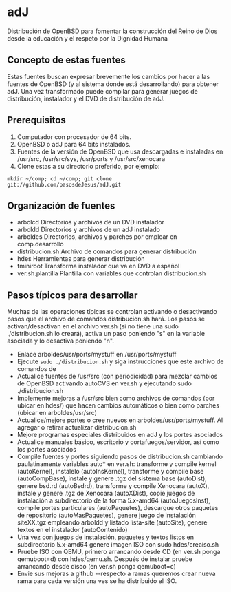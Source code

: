 adJ
===

Distribución de OpenBSD para fomentar la construcción del Reino de Dios 
desde la educación y el respeto por la Dignidad Humana


Concepto de estas fuentes
-------------------------

Estas fuentes buscan expresar brevemente los cambios por hacer a las fuentes de OpenBSD (y al sistema donde está desarrollando) para obtener adJ.  Una vez transformado puede compilar para generar juegos de distribución, instalador y el DVD de distribución de adJ.


Prerequisitos
-------------

1. Computador con procesador de 64 bits.
2. OpenBSD o adJ para 64 bits instalados.
3. Fuentes de la versión de OpenBSD que usa descargadas e instaladas en /usr/src, /usr/src/sys, /usr/ports y /usr/src/xenocara
4. Clone estas a su directorio preferido, por ejemplo:
```
mkdir ~/comp; cd ~/comp; git clone git://github.com/pasosdeJesus/adJ.git
```


Organización de fuentes
-----------------------

- arbolcd 	Directorios y archivos de un DVD instalador
- arboldd		Directorios y archivos de un adJ instalado
- arboldes	Directorios, archivos y parches por emplear en comp.desarrollo
- distribucion.sh	Archivo de comandos para generar distribución
- hdes		Herramientas para generar distribución
- tminiroot	Transforma instalador que va en DVD a español
- ver.sh.plantilla	Plantilla con variables que controlan distribucion.sh



Pasos típicos para desarrollar
------------------------------

Muchas de las operaciones típicas se controlan activando o desactivando pasos que el archivo de comandos distribucion.sh hará.  Los pasos se activan/desactivan en el archivo ver.sh (si no tiene una sudo ./distribucion.sh lo creará), activa un paso poniendo "s" en la variable asociada y lo desactiva poniendo "n".

* Enlace arboldes/usr/ports/mystuff en /usr/ports/mystuff
* Ejecute ```sudo ./distribucion.sh``` y siga instrucciones que este archivo de comandos de
* Actualice fuentes de /usr/src (con periodicidad) para mezclar cambios de OpenBSD activando autoCVS en ver.sh y ejecutando sudo ./distribucion.sh
* Implemente mejoras a /usr/src bien como archivos de comandos (por ubicar en hdes/) que hacen cambios automáticos o bien como parches (ubicar en arboldes/usr/src)
* Actualice/mejore portes o cree nuevos en arboldes/usr/ports/mystuff.  Al agregar o retirar actualizar distribucion.sh
* Mejore programas especiales distribuidos en adJ y los portes asociados
* Actualice manuales básico, escritorio y cortafuegos/servidor, así como los portes asociados
* Compile fuentes y portes siguiendo pasos de distribucion.sh cambiando paulatinamente variables auto* en ver.sh: transforme y compile kernel (autoKernel), instalelo (autoInsKernel), transforme y compile base (autoCompBase), instale y genere .tgz del sistema base (autoDist), genere bsd.rd (autoBsdrd), transforme y compile Xenocara (autoX), instale y genere .tgz de Xenocara (autoXDist), copie juegos de instalación a subdirectorio de la forma 5.x-amd64 (autoJuegosInst), compile portes particulares (autoPaquetes), descargue otros paquetes de repositorio (autoMasPaquetes), genere juego de instalación siteXX.tgz empleando arboldd y listado lista-site (autoSite), genere textos en el instalador (autoContenido)
* Una vez con juegos de instalación, paquetes y textos listos en subdirectorio 5.x-amd64 genere imagen ISO con sudo hdes/creaiso.sh
* Pruebe ISO con QEMU, primero arrancando desde CD (en ver.sh ponga qemuboot=d) con hdes/qemu.sh.  Después de instalar pruebe arrancando desde disco (en ver.sh ponga qemuboot=c)
* Envie sus mejoras a github --respecto a ramas queremos crear nueva rama para cada versión una ves se ha distribuido el ISO.

